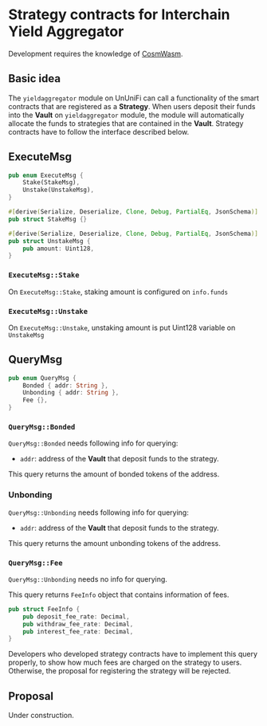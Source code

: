 # Strategy contracts for Interchain Yield Aggregator

Development requires the knowledge of [CosmWasm](../cosmwasm.md).

## Basic idea

The `yieldaggregator` module on UnUniFi can call a functionality of the smart contracts that are registered as a **Strategy**.
When users deposit their funds into the **Vault** on `yieldaggregator` module, the module will automatically allocate the funds to strategies that are contained in the **Vault**.
Strategy contracts have to follow the interface described below.

## ExecuteMsg

```rust
pub enum ExecuteMsg {
    Stake(StakeMsg),
    Unstake(UnstakeMsg),
}

#[derive(Serialize, Deserialize, Clone, Debug, PartialEq, JsonSchema)]
pub struct StakeMsg {}

#[derive(Serialize, Deserialize, Clone, Debug, PartialEq, JsonSchema)]
pub struct UnstakeMsg {
    pub amount: Uint128,
}
```

### `ExecuteMsg::Stake`

On `ExecuteMsg::Stake`, staking amount is configured on `info.funds`

### `ExecuteMsg::Unstake`

On `ExecuteMsg::Unstake`, unstaking amount is put Uint128 variable on `UnstakeMsg`

## QueryMsg

````rust
pub enum QueryMsg {
    Bonded { addr: String },
    Unbonding { addr: String },
    Fee {},
}
````

### `QueryMsg::Bonded`

`QueryMsg::Bonded` needs following info for querying:

- `addr`: address of the **Vault** that deposit funds to the strategy.

This query returns the amount of bonded tokens of the address.

### Unbonding

`QueryMsg::Unbonding` needs following info for querying:

- `addr`: address of the **Vault** that deposit funds to the strategy.

This query returns the amount unbonding tokens of the address.

### `QueryMsg::Fee`

`QueryMsg::Unbonding` needs no info for querying.

This query returns `FeeInfo` object that contains information of fees.

```rust
pub struct FeeInfo {
    pub deposit_fee_rate: Decimal,
    pub withdraw_fee_rate: Decimal,
    pub interest_fee_rate: Decimal,
}
```

Developers who developed strategy contracts have to implement this query properly, to show how much fees are charged on the strategy to users.
Otherwise, the proposal for registering the strategy will be rejected.

## Proposal

Under construction.
